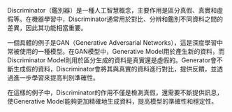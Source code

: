 Discriminator（鑑別器）是一種人工智慧概念，主要作用是區分真假、真實和虛假等。在機器學習中，Discriminator通常用於對比、分辨和鑑別不同資料之間的差異，因此其功能相當重要。

一個具體的例子是GAN（Generative Adversarial Networks），這是深度學習中常被使用的一種模型。在GAN模型中，Generative Model用於產生新的資料，而Discriminator Model則用於區分生成的資料是真實還是虛假的。Generator會不斷生成假的資料，Discriminator會將其與真實的資料進行對比，提供反饋，並透過進一步學習來提高判別準確性。

在這樣的例子中，Discriminator的作用不僅是檢測真假，還需要不斷提供訊息，使Generative Model能夠更加精確地生成資料，提高模型的準確性和穩定性。